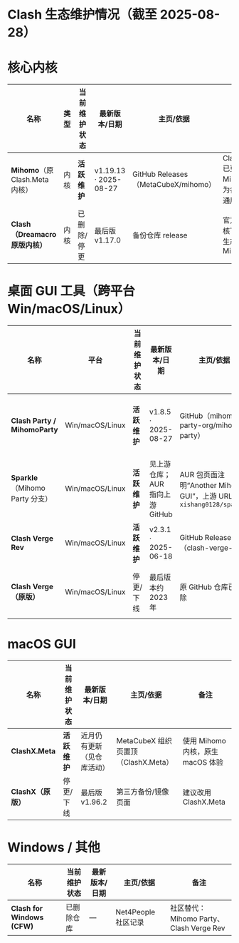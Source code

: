 # Clash 生态维护情况（截至 2025-08-28）

# 核心内核

| 名称                             | 类型 | 当前维护状态 | 最新版本/日期         | 主页/依据                           | 备注                                           |
| -------------------------------- | ---- | ------------ | --------------------- | ----------------------------------- | ---------------------------------------------- |
| **Mihomo**（原 Clash.Meta 内核） | 内核 | **活跃维护** | v1.19.13 · 2025-08-27 | GitHub Releases（MetaCubeX/mihomo） | Clash.Meta 已更名为 Mihomo；为各客户端通用内核 |
| **Clash（Dreamacro 原版内核）**  | 内核 | 已删除/停更  | 最后版 v1.17.0        | 备份仓库 release                    | 官方开源内核下线后，生态迁移到 Mihomo          |

# 桌面 GUI 工具（跨平台 Win/macOS/Linux）

| 名称                             | 平台            | 当前维护状态 | 最新版本/日期                   | 主页/依据                                                    | 备注                                            |
| -------------------------------- | --------------- | ------------ | ------------------------------- | ------------------------------------------------------------ | ----------------------------------------------- |
| **Clash Party / MihomoParty**    | Win/macOS/Linux | **活跃维护** | v1.8.5 · 2025-08-27             | GitHub（mihomo-party-org/mihomo-party）                      | 基于 Electron，深度集成 Sub-Store/Smart Core 等 |
| **Sparkle**（Mihomo Party 分支） | Win/macOS/Linux | **活跃维护** | 见上游仓库；AUR 指向上游 GitHub | AUR 包页面注明“Another Mihomo GUI”，上游 URL 指向 `xishang0128/sparkle` | 与 Mihomo Party 同族，界面/功能定制更积极       |
| **Clash Verge Rev**              | Win/macOS/Linux | **活跃维护** | v2.3.1 · 2025-06-18             | GitHub Releases（clash-verge-rev）                           | 社区延续版（原 Clash Verge 停更后）             |
| **Clash Verge（原版）**          | Win/macOS/Linux | 停更/下线    | 最后版本约 2023 年              | 原 GitHub 仓库已删除                                         | 项目已终止，由 Clash Verge Rev 延续维护         |

# macOS GUI

| 名称               | 当前维护状态 | 最新版本/日期              | 主页/依据                           | 备注                              |
| ------------------ | ------------ | -------------------------- | ----------------------------------- | --------------------------------- |
| **ClashX.Meta**    | **活跃维护** | 近月仍有更新（见仓库活动） | MetaCubeX 组织页置顶（ClashX.Meta） | 使用 Mihomo 内核，原生 macOS 体验 |
| **ClashX（原版）** | 停更/下线    | 最后版 v1.96.2             | 第三方备份/镜像页面                 | 建议改用 ClashX.Meta              |

# Windows / 其他

| 名称                        | 当前维护状态 | 最新版本/日期 | 主页/依据           | 备注                                    |
| --------------------------- | ------------ | ------------- | ------------------- | --------------------------------------- |
| **Clash for Windows (CFW)** | 已删除仓库   | —             | Net4People 社区记录 | 社区替代：Mihomo Party、Clash Verge Rev |